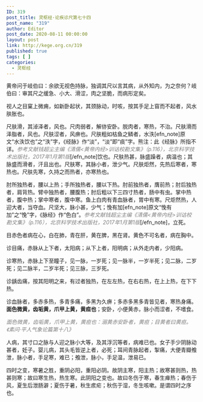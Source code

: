 ```yaml
---
ID: 319
post_title: 灵枢经·论疾诊尺第七十四
post_name: "319"
author: Editor
post_date: 2020-08-11 00:00:00
layout: post
link: http://kege.org.cn/319
published: true
tags: [ ]
categories:
  - 灵枢经
---
```

黄帝问于岐伯曰：余欲无视色持脉，独调其尺以言其病，从外知内，为之奈何？岐伯曰：审其尺之缓急、小大、滑涩，肉之坚脆，而病形定矣。

视人之目窠上微痈，如新卧起状，其颈脉动，时咳，按其手足上窅而不起者，风水肤胀也。

尺肤滑，其淖泽者，风也。尺肉弱者，解㑊安卧。脱肉者，寒热，不治。尺肤滑而泽脂者，风也。尺肤涩者，风痹也。尺肤粗如枯鱼之鳞者，水泆[efn_note]原文“水泆饮也”之“泆”字，《经脉》作“淡”，“淡”即“痰”字。熊注：此《经脉》所指不详。<span style="color: #808080;"><em>参考文献钱超尘主编《清儒&lt;黄帝内经&gt;训诂校勘文集》（p.116），北京科学技术出版社，2017年1月第1版</em></span>[/efn_note]饮也。尺肤热甚，脉盛躁者，病温也；其脉盛而滑者，汗且出也。尺肤寒，其脉小者，泄少气。尺肤炬然，先热后寒者，寒热也。尺肤先寒，久持之而热者，亦寒热也。

肘所独热者，腰以上热；手所独热者，腰以下热。肘前独热者，膺前热；肘后独热者，肩背热。臂中独热者，腰腹热；肘后粗以下三四寸热者，肠中有虫。掌中热者，腹中热；掌中寒者，腹中寒。鱼上白肉有青血脉者，胃中有寒。尺炬然热，人迎大者，当夺血。尺坚大，脉小甚，少气；悗有加[efn_note]原文“悗有加”之“悗”字，《脉经》作“色白”。<span style="color: #808080;"><em>参考文献钱超尘主编《清儒&lt;黄帝内经&gt;训诂校勘文集》（p.116），北京科学技术出版社，2017年1月第1版</em></span>[/efn_note]，立死。

目赤色者病在心，白在肺，青在肝，黄在脾，黑在肾。黄色不可名者，病在胸中。

诊目痛，赤脉从上下者，太阳病；从下上者，阳明病；从外走内者，少阳病。

诊寒热，赤脉上下至瞳子，见一脉，一岁死；见一脉半，一岁半死；见二脉，二岁死；见二脉半，二岁半死；见三脉，三岁死。

诊龋齿痛，按其阳明之来，有过者独热，在左左热，在右右热，在上上热，在下下热。

诊血脉者，多赤多热，多青多痛，多黑为久痹；多赤多黑多青皆见者，寒热身痛。<strong>面色微黄，齿垢黄，爪甲上黄，黄疸也</strong>；安卧，小便黄赤，脉小而涩者，不嗜食。

<span style="color: #808080;"><em>面色微黄，齿垢黄，爪甲上黄，黄疸也：溺黄赤安卧者，黄疸；目黄者曰黄疸。《素问·平人气象论篇第十八》</em></span>

人病，其寸口之脉与人迎之脉小大等，及其浮沉等者，病难已也。女子手少阴脉动甚者，妊子。婴儿病，其头毛皆逆上者，必死；耳间青脉起者，掣痛，大便青瓣飧泄，脉小者，手足寒，难已；飧泄，脉小，手足温，泄易已。

四时之变，寒暑之胜，重阴必阳，重阳必阴。故阴主寒，阳主热；故寒甚则热，热甚则寒；故曰寒生热，热生寒。此阴阳之变也。故曰冬伤于寒，春生瘅热；春伤于风，夏生后泄肠澼；夏伤于暑，秋生痎疟；秋伤于湿，冬生咳嗽。是谓四时之序也。
